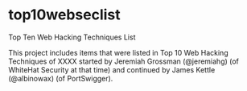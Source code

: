# top10webseclist
Top Ten Web Hacking Techniques List

This project includes items that were listed in Top 10 Web Hacking Techniques of XXXX started by Jeremiah Grossman (@jeremiahg) (of WhiteHat Security at that time) and continued by James Kettle (@albinowax) (of PortSwigger).
